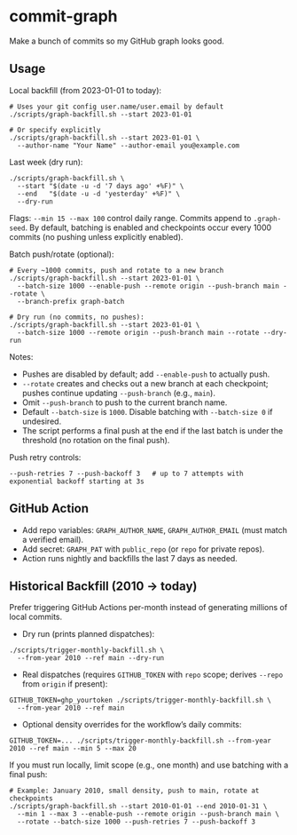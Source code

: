 # commit-graph
Make a bunch of commits so my GitHub graph looks good.

## Usage

Local backfill (from 2023-01-01 to today):

```
# Uses your git config user.name/user.email by default
./scripts/graph-backfill.sh --start 2023-01-01

# Or specify explicitly
./scripts/graph-backfill.sh --start 2023-01-01 \
  --author-name "Your Name" --author-email you@example.com
```

Last week (dry run):

```
./scripts/graph-backfill.sh \
  --start "$(date -u -d '7 days ago' +%F)" \
  --end   "$(date -u -d 'yesterday' +%F)" \
  --dry-run
```

Flags: `--min 15 --max 100` control daily range. Commits append to `.graph-seed`.
By default, batching is enabled and checkpoints occur every 1000 commits (no pushing unless explicitly enabled).

Batch push/rotate (optional):

```
# Every ~1000 commits, push and rotate to a new branch
./scripts/graph-backfill.sh --start 2023-01-01 \
  --batch-size 1000 --enable-push --remote origin --push-branch main --rotate \
  --branch-prefix graph-batch

# Dry run (no commits, no pushes):
./scripts/graph-backfill.sh --start 2023-01-01 \
  --batch-size 1000 --remote origin --push-branch main --rotate --dry-run
```

Notes:
- Pushes are disabled by default; add `--enable-push` to actually push.
- `--rotate` creates and checks out a new branch at each checkpoint; pushes continue updating `--push-branch` (e.g., `main`).
- Omit `--push-branch` to push to the current branch name.
- Default `--batch-size` is `1000`. Disable batching with `--batch-size 0` if undesired.
- The script performs a final push at the end if the last batch is under the threshold (no rotation on the final push).

Push retry controls:

```
--push-retries 7 --push-backoff 3   # up to 7 attempts with exponential backoff starting at 3s
```

## GitHub Action

- Add repo variables: `GRAPH_AUTHOR_NAME`, `GRAPH_AUTHOR_EMAIL` (must match a verified email).
- Add secret: `GRAPH_PAT` with `public_repo` (or `repo` for private repos).
- Action runs nightly and backfills the last 7 days as needed.

## Historical Backfill (2010 → today)

Prefer triggering GitHub Actions per-month instead of generating millions of local commits.

- Dry run (prints planned dispatches):

```
./scripts/trigger-monthly-backfill.sh \
  --from-year 2010 --ref main --dry-run
```

- Real dispatches (requires `GITHUB_TOKEN` with `repo` scope; derives `--repo` from `origin` if present):

```
GITHUB_TOKEN=ghp_yourtoken ./scripts/trigger-monthly-backfill.sh \
  --from-year 2010 --ref main
```

- Optional density overrides for the workflow’s daily commits:

```
GITHUB_TOKEN=... ./scripts/trigger-monthly-backfill.sh --from-year 2010 --ref main --min 5 --max 20
```

If you must run locally, limit scope (e.g., one month) and use batching with a final push:

```
# Example: January 2010, small density, push to main, rotate at checkpoints
./scripts/graph-backfill.sh --start 2010-01-01 --end 2010-01-31 \
  --min 1 --max 3 --enable-push --remote origin --push-branch main \
  --rotate --batch-size 1000 --push-retries 7 --push-backoff 3
```

